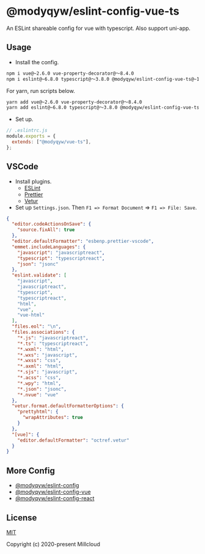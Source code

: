 # @modyqyw/eslint-config-vue-ts

An ESLint shareable config for vue with typescript. Also support uni-app.

## Usage

- Install the config.

```sh
npm i vue@~2.6.0 vue-property-decorator@～8.4.0
npm i eslint@~6.8.0 typescript@～3.8.0 @modyqyw/eslint-config-vue-ts@~1.2.0 -D
```

For yarn, run scripts below.

```sh
yarn add vue@~2.6.0 vue-property-decorator@～8.4.0
yarn add eslint@~6.8.0 typescript@～3.8.0 @modyqyw/eslint-config-vue-ts@~1.2.0 -D
```

- Set up.

```js
// .eslintrc.js
module.exports = {
  extends: ["@modyqyw/vue-ts"],
};
```

## VSCode

- Install plugins.
  - [ESLint](https://marketplace.visualstudio.com/items?itemName=dbaeumer.vscode-eslint)
  - [Prettier](https://marketplace.visualstudio.com/items?itemName=esbenp.prettier-vscode)
  - [Vetur](https://marketplace.visualstudio.com/items?itemName=octref.vetur)
- Set up `Settings.json`. Then `F1 => Format Document` => `F1 => File: Save`.

```json
{
  "editor.codeActionsOnSave": {
    "source.fixAll": true
  },
  "editor.defaultFormatter": "esbenp.prettier-vscode",
  "emmet.includeLanguages": {
    "javascript": "javascriptreact",
    "typescript": "typescriptreact",
    "json": "jsonc"
  },
  "eslint.validate": [
    "javascript",
    "javascriptreact",
    "typescript",
    "typescriptreact",
    "html",
    "vue",
    "vue-html"
  ],
  "files.eol": "\n",
  "files.associations": {
    "*.js": "javascriptreact",
    "*.ts": "typescriptreact",
    "*.wxml": "html",
    "*.wxs": "javascript",
    "*.wxss": "css",
    "*.axml": "html",
    "*.sjs": "javascript",
    "*.acss": "css",
    "*.wpy": "html",
    "*.json": "jsonc",
    "*.nvue": "vue"
  },
  "vetur.format.defaultFormatterOptions": {
    "prettyhtml": {
      "wrapAttributes": true
    }
  },
  "[vue]": {
    "editor.defaultFormatter": "octref.vetur"
  }
}
```

## More Config

- [@modyqyw/eslint-config](https://github.com/Millcloud/eslint-config)
- [@modyqyw/eslint-config-vue](https://github.com/Millcloud/eslint-config-vue)
- [@modyqyw/eslint-config-react](https://github.com/Millcloud/eslint-config-react)

## License

[MIT](./LICENSE)

Copyright (c) 2020-present Millcloud
